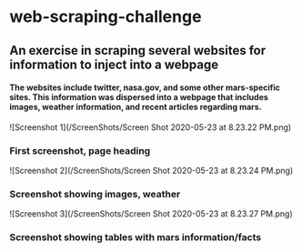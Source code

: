 # web-scraping-challenge

## An exercise in scraping several websites for information to inject into a webpage

#### The websites include twitter, nasa.gov, and some other mars-specific sites. This information was dispersed into a webpage that includes images, weather information, and recent articles regarding mars.

![Screenshot 1](/ScreenShots/Screen Shot 2020-05-23 at 8.23.22 PM.png)

### First screenshot, page heading

![Screenshot 2](/ScreenShots/Screen Shot 2020-05-23 at 8.23.24 PM.png)

### Screenshot showing images, weather

![Screenshot 3](/ScreenShots/Screen Shot 2020-05-23 at 8.23.27 PM.png)

### Screenshot showing tables with mars information/facts